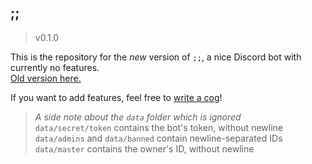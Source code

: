 ## ;;

> v0.1.0

This is the repository for the *new* version of `;;`, a nice Discord bot with currently no features.  
[Old version here.](http://github.com/Zeroji/semicold)

If you want to add features, feel free to [write a cog](https://github.com/Zeroji/semicolon/blob/master/docs/cogs.md)!

> *A side note about the `data` folder which is ignored*  
`data/secret/token` contains the bot's token, without newline  
`data/admins` and `data/banned` contain newline-separated IDs  
`data/master` contains the owner's ID, without newline
